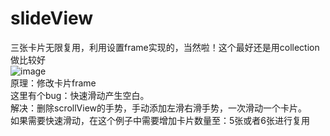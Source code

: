 # slideView
三张卡片无限复用，利用设置frame实现的，当然啦！这个最好还是用collection做比较好 <br>
![image](http://occmuwiio.bkt.clouddn.com/show.gif)
<br>
原理：修改卡片frame
<br>
这里有个bug：快速滑动产生空白。
<br>
解决：删除scrollView的手势，手动添加左滑右滑手势，一次滑动一个卡片。
<br>
如果需要快速滑动，在这个例子中需要增加卡片数量至：5张或者6张进行复用

